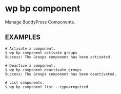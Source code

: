 #	wp bp component

Manage BuddyPress Components.

## EXAMPLES

	# Activate a component.
	$ wp bp component activate groups
	Success: The Groups component has been activated.
	
	# Deactive a component.
	$ wp bp component deactivate groups
	Success: The Groups component has been deactivated.
	
	# List components.
	$ wp bp component list --type=required
